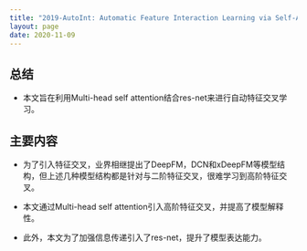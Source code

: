 ```yaml
---
title: "2019-AutoInt: Automatic Feature Interaction Learning via Self-Attentive Neural Networks"
layout: page
date: 2020-11-09
---
```


## 总结

- 本文旨在利用Multi-head self attention结合res-net来进行自动特征交叉学习。

## 主要内容

- 为了引入特征交叉，业界相继提出了DeepFM，DCN和xDeepFM等模型结构，但上述几种模型结构都是针对与二阶特征交叉，很难学习到高阶特征交叉。

- 本文通过Multi-head self attention引入高阶特征交叉，并提高了模型解释性。

- 此外，本文为了加强信息传递引入了res-net，提升了模型表达能力。